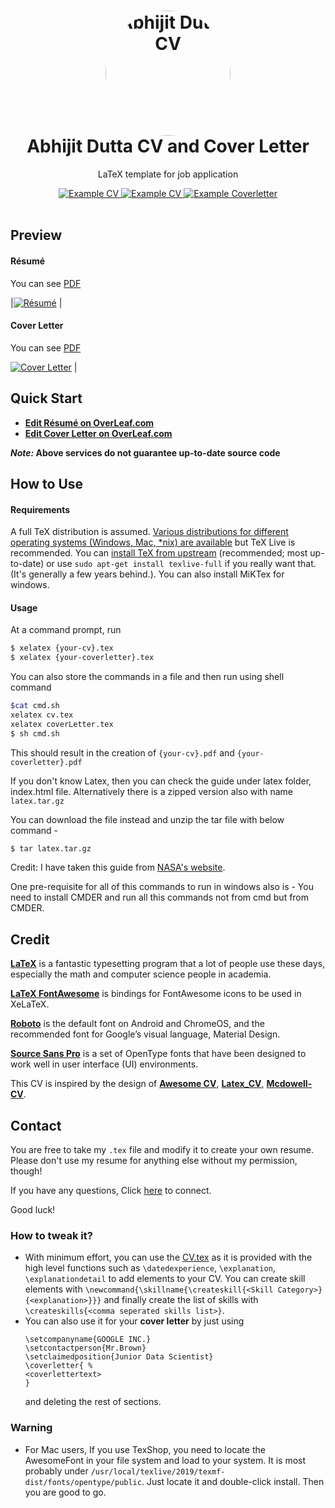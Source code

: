 <h1 align="center">
  <a href="https://github.com/whatsupabhijit/CV-Using-Latex" title="Documentation">
    <img alt="Abhijit Dutta CV" src="https://github.com/whatsupabhijit/CV-Using-Latex/blob/master/images/profilpicture.png" width="200px" height="200px" style="border-radius: 50%"/>
  </a>
  <br />
  Abhijit Dutta CV and Cover Letter
</h1>

<p align="center">
  LaTeX template for job application
</p>

<div align="center">

  <a href="https://www.overleaf.com/project/5f3d4d771cf30f0001c5fe7a">
    <img alt="Example CV" src="https://img.shields.io/twitter/url?style=social&url=https%3A%2F%2Fimg.shields.io%2Fbadge%2Fc" />
  </a>  

  <a href="https://github.com/whatsupabhijit/CV-Using-Latex/blob/master/CV.pdf">
    <img alt="Example CV" src="https://img.shields.io/badge/cv-pdf-green.svg" />
  </a>

  <a href="https://github.com/whatsupabhijit/CV-Using-Latex/blob/master/coverLetter.pdf">
    <img alt="Example Coverletter" src="https://img.shields.io/badge/coverletter-pdf-green.svg" />
  </a>

</div>

<br />

## Preview

#### Résumé

You can see [PDF](https://github.com/whatsupabhijit/CV-Using-Latex/blob/master/CV.pdf)


|[![Résumé](https://raw.githubusercontent.com/whatsupabhijit/CV-Using-Latex/master/screenshots/CV.PNG)](https://raw.githubusercontent.com/whatsupabhijit/CV-Using-Latex/master/CV.pdf) |


#### Cover Letter

You can see [PDF](https://github.com/whatsupabhijit/CV-Using-Latex/blob/master/coverLetter.pdf)

[![Cover Letter](https://raw.githubusercontent.com/whatsupabhijit/CV-Using-Latex/master/screenshots/coverLetter.PNG)](https://raw.githubusercontent.com/whatsupabhijit/CV-Using-Latex/master/coverLetter.pdf) |

## Quick Start

* [**Edit Résumé on OverLeaf.com**](https://www.overleaf.com/project/5f3d4d771cf30f0001c5fe7a)
* [**Edit Cover Letter on OverLeaf.com**](https://www.overleaf.com/project/5f3d4d771cf30f0001c5fe7a)

**_Note:_ Above services do not guarantee up-to-date source code**


## How to Use

#### Requirements

A full TeX distribution is assumed.  [Various distributions for different operating systems (Windows, Mac, \*nix) are available](http://tex.stackexchange.com/q/55437) but TeX Live is recommended.
You can [install TeX from upstream](http://tex.stackexchange.com/q/1092) (recommended; most up-to-date) or use `sudo apt-get install texlive-full` if you really want that.  (It's generally a few years behind.). You can also install MiKTex for windows.

#### Usage

At a command prompt, run

```bash
$ xelatex {your-cv}.tex
$ xelatex {your-coverletter}.tex
```

You can also store the commands in a file and then run using shell command
```bash
$cat cmd.sh
xelatex cv.tex
xelatex coverLetter.tex
$ sh cmd.sh
```

This should result in the creation of ``{your-cv}.pdf`` and ``{your-coverletter}.pdf``


If you don't know Latex, then you can check the guide under latex folder, index.html file. Alternatively there is a zipped version also with name ``latex.tar.gz``

You can download the file instead and unzip the tar file with below command -
```bash
$ tar latex.tar.gz
```

Credit: I have taken this guide from [NASA's website](https://www.giss.nasa.gov/tools/latex/ltx-tar.html). 


One pre-requisite for all of this commands to run in windows also is - You need to install CMDER and run all this commands not from cmd but from CMDER.

## Credit

[**LaTeX**](http://www.latex-project.org) is a fantastic typesetting program that a lot of people use these days, especially the math and computer science people in academia.

[**LaTeX FontAwesome**](https://github.com/furl/latex-fontawesome) is bindings for FontAwesome icons to be used in XeLaTeX.

[**Roboto**](https://github.com/google/roboto) is the default font on Android and ChromeOS, and the recommended font for Google’s visual language, Material Design.

[**Source Sans Pro**](https://github.com/adobe-fonts/source-sans-pro) is a set of OpenType fonts that have been designed to work well in user interface (UI) environments.

This CV is inspired by the design of [**Awesome CV**](https://github.com/posquit0/Awesome-CV), [**Latex_CV**](https://github.com/muratcankaracabey/latex_cv), [**Mcdowell-CV**](https://github.com/dnl-blkv/mcdowell-cv).

## Contact

You are free to take my `.tex` file and modify it to create your own resume. Please don't use my resume for anything else without my permission, though!

If you have any questions, Click [here](https://www.linkedin.com/in/abhijit-dutta-3150a622/) to connect.

Good luck!





### How to tweak it?
- With minimum effort, you can use the [CV.tex](https://github.com/muratcankaracabey/latex_cv/blob/master/CV.tex) as it is provided with the high level functions such as ```\datedexperience```, ```\explanation```, ```\explanationdetail``` to add elements to your CV. You can create skill elements with ```\newcommand{\skillname{\createskill{<Skill Category>}{<explanation>}}}``` and finally create the list of skills with ```\createskills{<comma seperated skills list>}```. 
- You can also use it for your **cover letter** by just using
  ```
  \setcompanyname{GOOGLE INC.}
  \setcontactperson{Mr.Brown}
  \setclaimedposition{Junior Data Scientist} 
  \coverletter{ %
  <coverlettertext>
  }
  ``` 
  and deleting the rest of sections.
  

### Warning
- For Mac users, If you use TexShop, you need to locate the AwesomeFont in your file system and load to your system. It is most probably under ```/usr/local/texlive/2019/texmf-dist/fonts/opentype/public```. Just locate it and double-click install. Then you are good to go.

